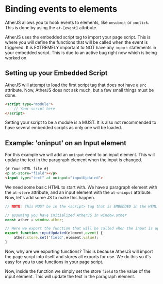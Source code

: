 # Binding events to elements
AtherJS allows you to hook events to elements, like `onsubmit` or `onclick`. This is done by using the `at-[event]` attribute.

AtherJS uses the embedded script tag to import your page script. This is where you will define the functions that will be called when the event is triggered. It is EXTREMELY important to NOT have any `import` statements in your embedded script. This is due to an active bug right now which is being worked on.

## Setting up your Embedded Script
AtherJS will attempt to load the first script tag that does not have a `src` attribute.
Now, AtherJS does not ask much, but a few small things must be done.
```html
<script type="module">
    // Your script here
</script>
```
Setting your script to be a module is a MUST. It is also not recommended to have several embedded scripts as only one will be loaded.

## Example: 'oninput' on an Input element
For this example we will add an `oninput` event to an input element. This will update the text in the paragraph element when the input is changed.

```html
{# Your HTML file #}
<p at-store="field"></p>
<input type="text" at-oninput="inputUpdated">
```
We need some basic HTML to start with. We have a paragraph element with the `at-store` attribute, and an input element with the `at-oninput` attribute. Now, let's add some JS to make this happen.

```js
// NOTE: This MUST be in the <script> tag that is EMBEDDED in the HTML file.

// assuming you have initialized AtherJS in window.ather    
const ather = window.ather;

// Here we export the function that will be called when the input is updated.
export function inputUpdated(element,event) {
    ather.store.set('field',element.value);
}
```

Now, why are we exporting functions? This is because AtherJS will import the page script into itself and stores all exports for use. We do this so it's easy for you to use functions in your page script.

Now, inside the function we simply set the store `field` to the value of the input element. This will update the text in the paragraph element.